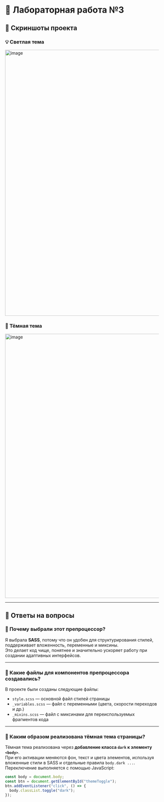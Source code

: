 # 🧩 Лабораторная работа №3

## 📸 Скриншоты проекта
### 💡 Светлая тема
<img width="1519" height="873" alt="image" src="https://github.com/user-attachments/assets/60b50727-3569-495c-bfb6-9865d672ed34" />



### 🌙 Тёмная тема
<img width="1528" height="867" alt="image" src="https://github.com/user-attachments/assets/27cc6436-a05c-483b-91ff-919c65cda617" />


---

## 💬 Ответы на вопросы

### 🔹 Почему выбрали этот препроцессор?
Я выбрала **SASS**, потому что он удобен для структурирования стилей, поддерживает вложенность, переменные и миксины.  
Это делает код чище, понятнее и значительно ускоряет работу при создании адаптивных интерфейсов.

---

### 🔹 Какие файлы для компонентов препроцессора создавались?
В проекте были созданы следующие файлы:
- `style.scss` — основной файл стилей страницы  
- `_variables.scss` — файл с переменными (цвета, скорости переходов и др.)  
- `_mixins.scss` — файл с миксинами для переиспользуемых фрагментов кода  

---

### 🔹 Каким образом реализована тёмная тема страницы?
Тёмная тема реализована через **добавление класса `dark` к элементу `<body>`**.  
При его активации меняются фон, текст и цвета элементов, используя вложенные стили в SASS и отдельные правила `body.dark ...`.  
Переключение выполняется с помощью JavaScript:

```js
const body = document.body;
const btn = document.getElementById("themeToggle");
btn.addEventListener("click", () => {
  body.classList.toggle("dark");
});


